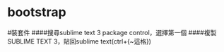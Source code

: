 # bootstrap
#裝套件
####搜尋sublime text 3 package control，選擇第一個
####複製SUBLIME TEXT 3，貼回sublime text(ctrl+{~這格})
#
